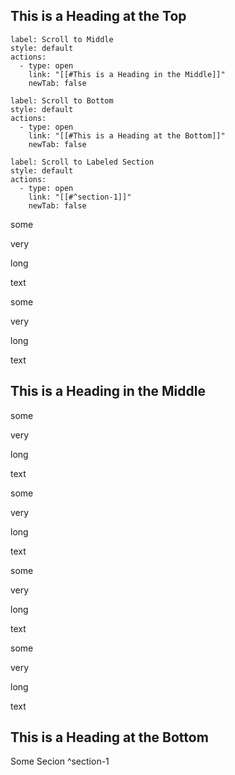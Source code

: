 ## This is a Heading at the Top

```meta-bind-button
label: Scroll to Middle
style: default
actions:
  - type: open
    link: "[[#This is a Heading in the Middle]]"
    newTab: false

```

```meta-bind-button
label: Scroll to Bottom
style: default
actions:
  - type: open
    link: "[[#This is a Heading at the Bottom]]"
    newTab: false

```

```meta-bind-button
label: Scroll to Labeled Section
style: default
actions:
  - type: open
    link: "[[#^section-1]]"
    newTab: false

```

some

very

long

text

some

very

long

text

## This is a Heading in the Middle

some

very

long

text

some

very

long

text

some

very

long

text

some

very

long

text

## This is a Heading at the Bottom


Some Secion
^section-1
